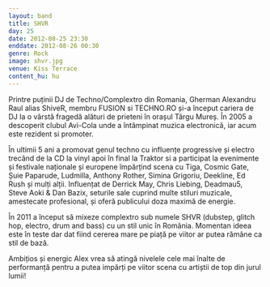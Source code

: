 ```yaml
---
layout: band
title: SHVR
day: 25
date: 2012-08-25 23:30
enddate: 2012-08-26 00:30
genre: Rock
image: shvr.jpg
venue: Kiss Terrace
content_hu: hu
---
```


Printre puținii DJ de Techno/Complextro din Romania, Gherman Alexandru Raul alias ShiveR, membru FUSION si TECHNO.RO și-a început cariera de DJ la o vârstă fragedă alături de prieteni în orașul Târgu Mureș. În 2005 a descoperit clubul Avi-Cola unde a întâmpinat muzica electronică, iar acum este rezident si promoter.

În ultimii 5 ani a promovat genul techno cu influențe progressive și electro trecând de la CD la vinyl apoi în final la Traktor si a participat la evenimente și festivale naționale și europene împărțind scena cu Tiga, Cosmic Gate, Șuie Paparude, Ludmilla, Anthony Rother, Simina Grigoriu, Deekline, Ed Rush și mulți alții. Influențat de Derrick May, Chris Liebing, Deadmau5, Steve Aoki & Dan Bazix, seturile sale cuprind multe stiluri muzicale, amestecate profesional, și oferă publicului doza maximă de energie.

În 2011 a început să mixeze complextro sub numele SHVR (dubstep, glitch hop, electro, drum and bass) cu un stil unic în România. Momentan ideea este în teste dar dat fiind cererea mare pe piață pe viitor ar putea rămâne ca stil de bază.

Ambițios și energic Alex vrea să atingă nivelele cele mai înalte de performanță pentru a putea impărți pe viitor scena cu artiștii de top din jurul lumii!